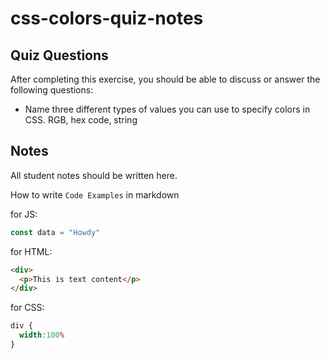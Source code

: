 # css-colors-quiz-notes

## Quiz Questions

After completing this exercise, you should be able to discuss or answer the following questions:

- Name three different types of values you can use to specify colors in CSS.
RGB, hex code, string


## Notes

All student notes should be written here.


How to write `Code Examples` in markdown

for JS:
```javascript
const data = "Howdy"
```

for HTML:
```html
<div>
  <p>This is text content</p>
</div>
```

for CSS:
```css
div {
  width:100%
}
```

